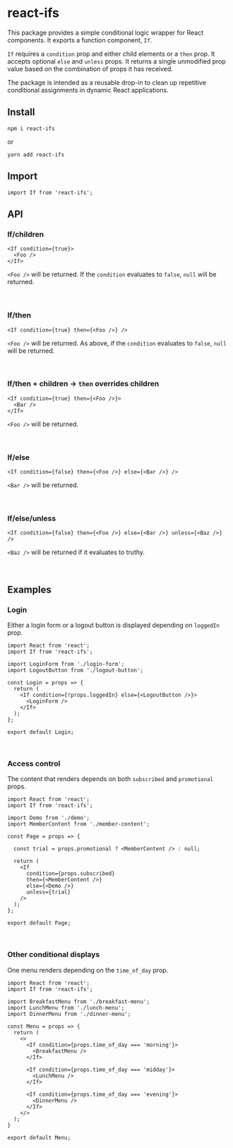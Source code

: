 # react-ifs

This package provides a simple conditional logic wrapper for React components. It exports a function component, `If`.

`If` requires a `condition` prop and either child elements or a `then` prop. It accepts optional `else` and `unless` props. It returns a single unmodified prop value based on the combination of props it has received.

The package is intended as a reusable drop-in to clean up repetitive conditional assignments in dynamic React applications.

## Install

```
npm i react-ifs
```

or

```
yarn add react-ifs
```

## Import

```
import If from 'react-ifs';
```

## API

### If/children

```
<If condition={true}>
  <Foo />
</If>
```

`<Foo />` will be returned. If the `condition` evaluates to `false`, `null` will be returned.
\
\
&nbsp;

### If/then

```
<If condition={true} then={<Foo />} />
```

`<Foo />` will be returned. As above, if the `condition` evaluates to `false`, `null` will be returned.
\
\
&nbsp;

### If/then + children → `then` overrides children

```
<If condition={true} then={<Foo />}>
  <Bar />
</If>
```

`<Foo />` will be returned.
\
\
&nbsp;

### If/else

```
<If condition={false} then={<Foo />} else={<Bar />} />
```

`<Bar />` will be returned.
\
\
&nbsp;

### If/else/unless

```
<If condition={false} then={<Foo />} else={<Bar />} unless={<Baz />} />
```

`<Baz />` will be returned if it evaluates to truthy.
\
\
&nbsp;

## Examples

### Login

Either a login form or a logout button is displayed depending on `loggedIn` prop.

```
import React from 'react';
import If from 'react-ifs';

import LoginForm from './login-form';
import LogoutButton from './logout-button';

const Login = props => {
  return (
    <If condition={!props.loggedIn} else={<LogoutButton />}>
      <LoginForm />
    </If>
  );
};

export default Login;
```

&nbsp;

### Access control

The content that renders depends on both `subscribed` and `promotional` props.

```
import React from 'react';
import If from 'react-ifs';

import Demo from './demo';
import MemberContent from './member-content';

const Page = props => {

  const trial = props.promotional ? <MemberContent /> : null;

  return (
    <If
      condition={props.subscribed}
      then={<MemberContent />}
      else={<Demo />}
      unless={trial}
    />
  );
};

export default Page;
```

&nbsp;

### Other conditional displays

One menu renders depending on the `time_of_day` prop.

```
import React from 'react';
import If from 'react-ifs';

import BreakfastMenu from './breakfast-menu';
import LunchMenu from './lunch-menu';
import DinnerMenu from './dinner-menu';

const Menu = props => {
  return (
    <>
      <If condition={props.time_of_day === 'morning'}>
        <BreakfastMenu />
      </If>

      <If condition={props.time_of_day === 'midday'}>
        <LunchMenu />
      </If>

      <If condition={props.time_of_day === 'evening'}>
        <DinnerMenu />
      </If>
    </>
  );
}

export default Menu;
```
